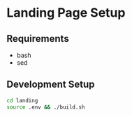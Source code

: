 # Landing Page Setup

## Requirements
- bash
- sed

## Development Setup
```bash
cd landing
source .env && ./build.sh
```